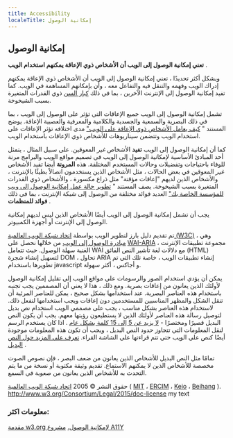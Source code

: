```yaml
---
title: Accessibility
localeTitle: إمكانية الوصول
---
```

## إمكانية الوصول

**تعني إمكانية الوصول إلى الويب أن الأشخاص ذوي الإعاقة يمكنهم استخدام الويب** .

وبشكل أكثر تحديدًا ، تعني إمكانية الوصول إلى الويب أن الأشخاص ذوي الإعاقة يمكنهم إدراك الويب وفهمه والتنقل فيه والتفاعل معه ، وأن بإمكانهم المساهمة في الويب. كما تفيد إمكانية الوصول إلى الإنترنت الآخرين ، بما في ذلك [كبار السن](https://www.w3.org/WAI/bcase/soc.html#of) ذوي القدرات المتغيرة بسبب الشيخوخة.

تشمل إمكانية الوصول إلى الويب جميع الإعاقات التي تؤثر على الوصول إلى الويب ، بما في ذلك البصرية والسمعية والجسدية والكلامية والمعرفية والعصبية الإعاقة. يوضح المستند " [كيف يعامل الأشخاص ذوي الإعاقة على الويب"](http://www.w3.org/WAI/intro/people-use-web/Overview.html) مدى اختلافه تؤثر الإعاقات على استخدام الويب وتتضمن سيناريوهات للأشخاص ذوي الإعاقات باستخدام الويب.

كما أن إمكانية الوصول إلى الويب **تفيد** الأشخاص _غير_ المعوقين. على سبيل المثال ، يتمثل أحد المبادئ الأساسية لإمكانية الوصول إلى الويب في تصميم مواقع الويب والبرامج مرنة للوفاء باحتياجات وتفضيلات وحالات المستخدم المختلفة. هذه **المرونة** أيضا تفيد الأشخاص _غير_ المعوقين في بعض الحالات ، مثل الأشخاص الذين يستخدمون اتصالاً بطيئًا بالإنترنت ، والأشخاص الذين لديهم "إعاقات مؤقتة" مثل ذراع مكسورة ، والأشخاص ذوي القدرات المتغيرة بسبب الشيخوخة. يصف المستند " [تطوير حالة عمل إمكانية الوصول إلى ويب للمؤسسة الخاصة بك"](https://www.w3.org/WAI/bcase/Overview) العديد فوائد مختلفة من الوصول إلى شبكة الإنترنت ، بما في ذلك **فوائد للمنظمات** .

يجب أن تشمل إمكانية الوصول إلى الويب أيضًا الأشخاص الذين ليس لديهم إمكانية الوصول إلى الإنترنت أو أجهزة الكمبيوتر.

تم تقديم دليل بارز لتطوير الويب بواسطة [اتحاد شبكة الويب العالمية (W3C)](https://www.w3.org/) ، وهي [مبادرة الوصول إلى الويب](https://www.w3.org/WAI/) من خلالها نحصل على [WAI-ARIA](https://developer.mozilla.org/en-US/docs/Learn/Accessibility/WAI-ARIA_basics) ، مجموعة تطبيقات الإنترنت الغنية سهلة الوصول. حيث تتعامل WAI مع دلالات لغة تأشير النص الفائق (HTML) لتسهيل إنشاء شجرة DOM ، تحاول ARIA إنشاء تطبيقات الويب ، خاصة تلك التي تم تطويرها باستخدام javascript و أجاكس ، أكثر سهولة.

يمكن أن يؤدي استخدام الصور والرسومات على مواقع الويب إلى تقليل إمكانية الوصول لأولئك الذين يعانون من إعاقات بصرية. ومع ذلك ، هذا لا يعني أن المصممين يجب تجنبه باستخدام هذه العناصر البصرية. عند استخدامها بشكل صحيح ، يمكن للعناصر المرئية أن تنقل الشكل والمظهر المناسبين للمستخدمين دون إعاقات ويجب استخدامها لنفعل ذلك. لاستخدام هذه العناصر بشكل مناسب ، يجب على مصممي الويب استخدام نص بديل لتوصيل رسالة هذه العناصر لأولئك الذين لا يستطيعون رؤيتها معهم. يجب أن يكون النص البديل قصيرًا ومختصرًا - [لا يزيد عن 5 إلى 15 كلمة بشكل عام](https://www.thoughtco.com/writing-great-alt-text-3466185) . اذا كان يستخدم الرسم لنقل المعلومات التي تتجاوز حدود النص البديل ، ويجب أن تكون هذه المعلومات موجودة أيضًا كنص على الويب حتى تتم قراءتها على الشاشة القراء. [تعرف على المزيد حول النص البديل](https://webaim.org/techniques/alttext/) .

تمامًا مثل النص البديل للأشخاص الذين يعانون من ضعف البصر ، فإن نصوص الصوت مخصصة للأشخاص الذين لا يمكنهم الاستماع. تقديم وثيقة مكتوبة أو نسخة من ما يتم التحدث به للأشخاص الذين يعانون من صعوبة في السمع.

حقوق النشر © 2005 [اتحاد شبكة الويب العالمية](http://www.w3.org) ( [MIT](http://www.csail.mit.edu/) ، [ERCIM](http://www.ercim.org) ، [Keio](http://www.keio.ac.jp) ، [Beihang](http://ev.buaa.edu.cn) ). http://www.w3.org/Consortium/Legal/2015/doc-license
my text
### معلومات اكثر:

[مقدمة w3.org لإمكانية الوصول.](https://www.w3.org/WAI/intro/accessibility.php) [مشروع A11Y](http://a11yproject.com/)
